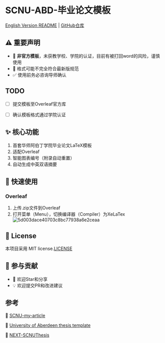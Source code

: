 # SCNU-ABD-毕业论文模板

[English Version README](README.md) | [GitHub仓库](https://github.com/kikixiong/SCNU-ABD-Thesis-template)


## ⚠️ 重要声明
- 🔴 **非官方模板**，未获教学校、学院的认证，目前有被打回word的风险，谨慎使用
- 📝 格式可能不完全符合最新版规范  
- ✅ 使用前务必咨询导师确认  


## TODO
- [ ] 提交模板至Overleaf官方库
- [ ] 确认模板格式通过学院认证


## ✨ 核心功能
1. 首套华师阿伯丁学院毕业论文LaTeX模板
2. 适配Overleaf
3. 智能图表编号（附录自动重置）
4. 自动生成中英双语摘要

## 🚀 快速使用
### Overleaf
1. 上传.zip文件到Overleaf
2. 打开菜单（Menu），切换编译器（Compiler）为XeLaTex![5d003dace40703c8bc77938a6e2ceaa](https://github.com/user-attachments/assets/75f1b834-0feb-4154-9d42-ed447f3efb8e)


## 📜 License
本项目采用 MIT license.[LICENSE](https://github.com/kikixiong/SCNU-ABD-Thesis-template/blob/main/LICENSE) 


## 🤝 参与贡献
- 🌟 欢迎Star和分享
- 💡 欢迎提交PR和改进建议 

## 参考

🔗 [SCNU-my-article](https://www.overleaf.com/latex/templates/scnu-my-article/jkbbvhnddtsw)

🔗 [University of Aberdeen thesis template](https://www.overleaf.com/latex/templates/university-of-aberdeen-thesis-template/jzrbyqmggygd)

🔗 [NEXT-SCNUThesis](https://github.com/FaterYU/NEXT-SCNUThesis)
